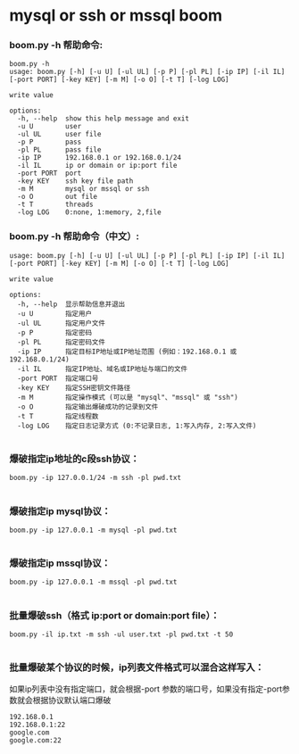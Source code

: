 # mysql or ssh or mssql boom

### boom.py -h 帮助命令:
```
boom.py -h
usage: boom.py [-h] [-u U] [-ul UL] [-p P] [-pl PL] [-ip IP] [-il IL] [-port PORT] [-key KEY] [-m M] [-o O] [-t T] [-log LOG]

write value

options:
  -h, --help  show this help message and exit
  -u U        user
  -ul UL      user file
  -p P        pass
  -pl PL      pass file
  -ip IP      192.168.0.1 or 192.168.0.1/24
  -il IL      ip or domain or ip:port file
  -port PORT  port
  -key KEY    ssh key file path
  -m M        mysql or mssql or ssh
  -o O        out file
  -t T        threads
  -log LOG    0:none, 1:memory, 2,file
```
### boom.py -h 帮助命令（中文）:
```
usage: boom.py [-h] [-u U] [-ul UL] [-p P] [-pl PL] [-ip IP] [-il IL] [-port PORT] [-key KEY] [-m M] [-o O] [-t T] [-log LOG]

write value

options:
  -h, --help  显示帮助信息并退出
  -u U        指定用户
  -ul UL      指定用户文件
  -p P        指定密码
  -pl PL      指定密码文件
  -ip IP      指定目标IP地址或IP地址范围 (例如：192.168.0.1 或 192.168.0.1/24)
  -il IL      指定IP地址、域名或IP地址与端口的文件
  -port PORT  指定端口号
  -key KEY    指定SSH密钥文件路径
  -m M        指定操作模式 (可以是 "mysql"、"mssql" 或 "ssh")
  -o O        指定输出爆破成功的记录到文件
  -t T        指定线程数
  -log LOG    指定日志记录方式 (0:不记录日志, 1:写入内存, 2:写入文件)
```
#
### 爆破指定ip地址的c段ssh协议：
```
boom.py -ip 127.0.0.1/24 -m ssh -pl pwd.txt

```
#
### 爆破指定ip mysql协议：
```
boom.py -ip 127.0.0.1 -m mysql -pl pwd.txt

```
#
### 爆破指定ip mssql协议：
```
boom.py -ip 127.0.0.1 -m mssql -pl pwd.txt

```
#
### 批量爆破ssh（格式  ip:port or domain:port file）：
```
boom.py -il ip.txt -m ssh -ul user.txt -pl pwd.txt -t 50

```
#
### 批量爆破某个协议的时候，ip列表文件格式可以混合这样写入：
如果ip列表中没有指定端口，就会根据-port 参数的端口号，如果没有指定-port参数就会根据协议默认端口爆破
```
192.168.0.1
192.168.0.1:22
google.com
google.com:22
```
